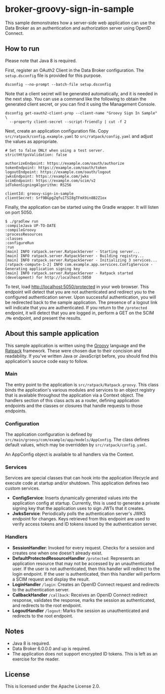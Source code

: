 # broker-groovy-sign-in-sample

This sample demonstrates how a server-side web application can use the Data
Broker as an authentication and authorization server using OpenID Connect.

## How to run

Please note that Java 8 is required.

First, register an OAuth2 Client in the Data Broker configuration.
The `setup.dsconfig` file is provided for this purpose.

```
dsconfig --no-prompt --batch-file setup.dsconfig
```

Note that a client secret will be generated automatically, and it is needed in
the next step. You can use a command like the following to obtain the generated
client secret, or you can find it using the Management Console.

```
dsconfig get-oauth2-client-prop --client-name "Groovy Sign In Sample" \
  --property client-secret --script-friendly | cut -f 2
```

Next, create an application configuration file.
Copy `src/ratpack/config.example.yaml` to `src/ratpack/config.yaml`
and adjust the values as appropriate.

```
# Set to false ONLY when using a test server.
strictHttpsValidation: false

authorizeEndpoint: https://example.com/oauth/authorize
tokenEndpoint: https://example.com/oauth/token
logoutEndpoint: https://example.com/oauth/logout
jwksEndpoint: https://example.com/jwks
scimEndpoint: https://example.com/scim/v2
idTokenSigningAlgorithm: RS256

clientId: groovy-sign-in-sample
clientSecret: Srf9BGpgZqfu1TSI8gTFmX9in8B2Z1ox
```

Finally, the application can be started using the Gradle wrapper.
It will listen on port 5050.

```
$ ./gradlew run
:compileJava UP-TO-DATE
:compileGroovy
:processResources
:classes
:configureRun
:run
[main] INFO ratpack.server.RatpackServer - Starting server...
[main] INFO ratpack.server.RatpackServer - Building registry...
[main] INFO ratpack.server.RatpackServer - Initializing 3 services...
[ratpack-compute-1-2] INFO com.example.app.services.ConfigService - Generating application signing key
[main] INFO ratpack.server.RatpackServer - Ratpack started (development) for http://localhost:5050
```

To test, load [http://localhost:5050/protected](http://localhost:5050/protected)
in your web browser. This endpoint will detect that you are not authenticated
and redirect you to the configured authentication server. Upon successful
authentication, you will be redirected back to the sample application. The
presence of a logout link will indicate that you are authenticated. If you
return to the `/protected` endpoint, it will detect that you are logged in,
perform a GET on the SCIM `/Me` endpoint, and present the results.

## About this sample application

This sample application is written using the [Groovy](http://groovy-lang.org)
language and the [Ratpack](https://ratpack.io) framework. These were chosen
due to their concision and readability. If you've written Java or JavaScript
before, you should find this application's source code easy to follow.

### Main

The entry point to the application is `src/ratpack/Ratpack.groovy`. This class
binds the application's various modules and services to an object registry that
is available throughout the application via a Context object. The handlers
section of this class acts as a router, defining application endpoints and the
classes or closures that handle requests to those endpoints.

### Configuration

The application configuration is defined by `src/main/groovy/com/example/app/models/AppConfig`.
The class defines default values, which may be overridden by `src/ratpack/config.yaml`.

An AppConfig object is available to all handlers via the Context.

### Services

Services are special classes that can hook into the application lifecycle and
execute code at startup and/or shutdown. This application defines two custom
services.

* **ConfigService**: Inserts dynamically generated values into the application
config at startup. Currently, this is used to generate a private signing key
that the application uses to sign JWTs that it creates.
* **JwksService**: Periodically polls the authentication server's JWKS endpoint
for changes. Keys retrieved from this endpoint are used to verify access tokens
and ID tokens issued by the authentication server.

### Handlers

* **SessionHandler**: Invoked for every request. Checks for a session and creates
one when one doesn't already exist.
* **DefaultProtectedResourceHandler** `/protected`: Represents an application
resource that may not be accessed by an unauthenticated user. If the user is
not authenticated, then this handler will redirect to the login endpoint. If
the user is authenticated, then this handler will perform a SCIM request and
display the result.
* **LoginHandler** `/login`: Creates an OpenID Connect request and redirects to
the authentication server.
* **CallbackHandler** `/callback`: Receives an OpenID Connect redirect response,
validates the response, marks the session as authenticated, and redirects to
the root endpoint.
* **LogoutHandler** `/logout`: Marks the session as unauthenticated and
redirects to the root endpoint.

## Notes

* Java 8 is required.
* Data Broker 6.0.0.0 and up is required.
* The application does not support encrypted ID tokens. This is left as an
exercise for the reader.

## License

This is licensed under the Apache License 2.0.